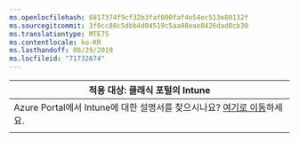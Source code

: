 ```yaml
---
ms.openlocfilehash: 6817374f9cf32b3faf000faf4e54ec513e80132f
ms.sourcegitcommit: 3f0cc80c5dbb4d04519c5aa98eae8426dad8cb30
ms.translationtype: MTE75
ms.contentlocale: ko-KR
ms.lasthandoff: 08/29/2019
ms.locfileid: "71732674"
---
```

|                            적용 대상: 클래식 포털의 Intune                            |
|------------------------------------------------------------------------------------------------|
| Azure Portal에서 Intune에 대한 설명서를 찾으시나요? [여기로 이동](/intune/what-is-intune)하세요. |
|                                                                                                |

